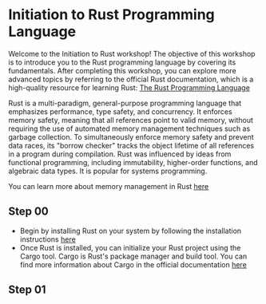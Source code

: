 # Initiation to Rust Programming Language

Welcome to the Initiation to Rust workshop! The objective of this workshop is to introduce you to the Rust programming language by covering its fundamentals. After completing this workshop, you can explore more advanced topics by referring to the official Rust documentation, which is a high-quality resource for learning Rust: [The Rust Programming Language](https://doc.rust-lang.org/book/title-page.html#the-rust-programming-language)

Rust is a multi-paradigm, general-purpose programming language that emphasizes performance, type safety, and concurrency. It enforces memory safety, meaning that all references point to valid memory, without requiring the use of automated memory management techniques such as garbage collection. To simultaneously enforce memory safety and prevent data races, its "borrow checker" tracks the object lifetime of all references in a program during compilation. Rust was influenced by ideas from functional programming, including immutability, higher-order functions, and algebraic data types. It is popular for systems programming.

You can learn more about memory management in Rust [here](https://doc.rust-lang.org/book/ch04-01-what-is-ownership.html)

## Step 00
* Begin by installing Rust on your system by following the installation instructions [here](https://www.rust-lang.org/tools/install)
* Once Rust is installed, you can initialize your Rust project using the Cargo tool. Cargo is Rust's package manager and build tool. You can find more information about Cargo in the official documentation [here](https://doc.rust-lang.org/cargo/getting-started/first-steps.html)

## Step 01
